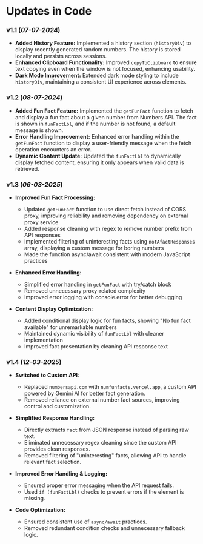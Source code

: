 # Updates in Code

### v1.1 (*07-07-2024*)

- **Added History Feature:** Implemented a history section (`historyDiv`) to display recently generated random numbers. The history is stored locally and persists across sessions.
- **Enhanced Clipboard Functionality:** Improved `copyToClipboard` to ensure text copying even when the window is not focused, enhancing usability.
- **Dark Mode Improvement:** Extended dark mode styling to include `historyDiv`, maintaining a consistent UI experience across elements.

### v1.2 (*08-07-2024*) 

- **Added Fun Fact Feature:** Implemented the `getFunFact` function to fetch and display a fun fact about a given number from Numbers API. The fact is shown in `funFactLbl`, and if the number is not found, a default message is shown.
- **Error Handling Improvement:** Enhanced error handling within the `getFunFact` function to display a user-friendly message when the fetch operation encounters an error.
- **Dynamic Content Update:** Updated the `funFactLbl` to dynamically display fetched content, ensuring it only appears when valid data is retrieved.


### v1.3 (*06-03-2025*)

- **Improved Fun Fact Processing:** 
  - Updated `getFunFact` function to use direct fetch instead of CORS proxy, improving reliability and removing dependency on external proxy service
  - Added response cleaning with regex to remove number prefix from API responses
  - Implemented filtering of uninteresting facts using `notAfactResponses` array, displaying a custom message for boring numbers
  - Made the function async/await consistent with modern JavaScript practices

- **Enhanced Error Handling:**
  - Simplified error handling in `getFunFact` with try/catch block
  - Removed unnecessary proxy-related complexity
  - Improved error logging with console.error for better debugging

- **Content Display Optimization:**
  - Added conditional display logic for fun facts, showing "No fun fact available" for unremarkable numbers
  - Maintained dynamic visibility of `funFactLbl` with cleaner implementation
  - Improved fact presentation by cleaning API response text

### v1.4 (*12-03-2025*)  

- **Switched to Custom API:**  
  - Replaced `numbersapi.com` with `numfunfacts.vercel.app`, a custom API powered by Gemini AI for better fact generation.  
  - Removed reliance on external number fact sources, improving control and customization.  

- **Simplified Response Handling:**  
  - Directly extracts `fact` from JSON response instead of parsing raw text.  
  - Eliminated unnecessary regex cleaning since the custom API provides clean responses.  
  - Removed filtering of "uninteresting" facts, allowing API to handle relevant fact selection.  

- **Improved Error Handling & Logging:**   
  - Ensured proper error messaging when the API request fails.  
  - Used `if (funFactLbl)` checks to prevent errors if the element is missing.  

- **Code Optimization:**  
  - Ensured consistent use of `async/await` practices.  
  - Removed redundant condition checks and unnecessary fallback logic.